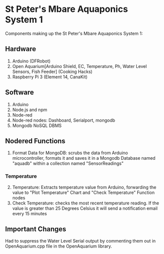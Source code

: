 # St Peter's Mbare Aquaponics System 1

Components making up the St Peter's Mbare Aquaponics System 1:

## Hardware
1. Arduino (DFRobot)
2. Open Aquarium[Arduino Shield, EC, Temperature, Ph, Water Level Sensors, Fish Feeder] (Cooking Hacks)
3. Raspberry Pi 3 (Element 14, CanaKit)

## Software
1. Arduino
2. Node.js and npm
3. Node-red
4. Node-red nodes: Dashboard, Serialport, mongodb
5. Mongodb NoSQL DBMS

## Nodered Functions
1. Format Data for MongoDB: scrubs the data from Arduino microcontroller, formats it and saves it in a Mongodb Database named "aquadb" within a collection named "SensorReadings"

### Temperature

2. Temperature: Extracts temperature value from Arduino, forwarding the value to "Plot Temperature" Chart and "Check Temperature" Function nodes
3. Check Temperature: checks the most recent temperature reading. If the value is greater than 25 Degrees Celsius it will send a notification email every 15 minutes

## Important Changes
Had to suppress the Water Level Serial output by commenting them out in OpenAquarium.cpp file in the OpenAquarium library.
